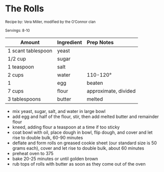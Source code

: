 # The Rolls

<small>Recipe by: Vera Miller, modified by the O’Connor clan</small>

<small>Servings: 8-10</small>

| Amount             | Ingredient | Prep Notes           |
| ------------------ | :--------- | :------------------- |
| 1 scant tablespoon | yeast      |                      |
| 1/2 cup            | sugar      |                      |
| 1 teaspoon         | salt       |                      |
| 2 cups             | water      | 110-120°             |
| 1                  | egg        | beaten               |
| 7 cups             | flour      | approximate, divided |
| 3 tablespoons      | butter     | melted               |

- mix yeast, sugar, salt, and water in large bowl
- add egg and half of the flour, stir, then add melted butter and remainder flour
- kneed, adding flour a teaspoon at a time if too sticky
- coat bowl with oil, place dough in bowl, flip dough, and cover and let rise to double bulk, 60-90 minutes
- deflate and form rolls on greased cookie sheet (our standard size is 50 grams each), cover and let rise to double bulk, about 60 minutes
- preheat oven to 375
- bake 20-25 minutes or until golden brown
- rub tops of rolls with butter as soon as they come out of the oven

<!-- Tags:
- roll
- snack
- vegetarian
- side
-->